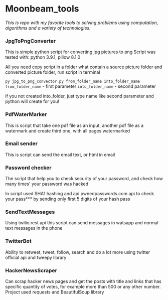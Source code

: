 # Moonbeam_tools
_This is repo with my favorite tools to solving problems using computation, 
algorithms and a variety of technologies._

### JpgToPngConverter 
This is simple python script for converting jpg pictures to png
Script was tested with: python 3.9.1, pillow 8.1.0

All you need copy script in a folder what contain a source picture folder and converted picture folder, run script in terminal

`py jpg_to_png_convector.py from_folder_name into_folder_name`
`from_folder_name` - first parameter
`into_folder_name` - second parameter

if you not created into_folder, just type name like second parameter and python will create for you!

### PdfWaterMarker 
This is script that take one pdf file as an input, another pdf file as a watermark
and create third one, with all pages watermarked 

### Email sender 
This is script can send the email text, or html in email

### Password checker 
The script that help you to check security of your password, 
and check how many times' your password was hacked 

In script used SHA1 hashing and api.pwnedpasswords.com api to check your pass***
by sending only first 5 digits of your hash pass

### SendTextMessages
Using twilio.rest api this script can send messages in watsapp and normal text messages in the phone

### TwitterBot
Ability to retweet, tweet, follow, search and do a lot more using twitter official api and tweepy library 

### HackerNewsScraper
Can scrap hacker news pages and get the posts with title and links that has specific quantity of votes, 
for example more than 500 or any other number. Project used requests and BeautifulSoup library